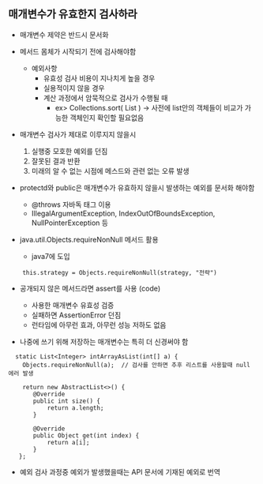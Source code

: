 ## 매개변수가 유효한지 검사하라
* 매개변수 제약은 반드시 문서화
* 메서드 몸체가 시작되기 전에 검사해야함
  - 예외사항
    - 유효성 검사 비용이 지나치게 높을 경우
    - 실용적이지 않을 경우
    - 계산 과정에서 암묵적으로 검사가 수행될 때
      - ex> Collections.sort( List )
        -> 사전에 list안의 객체들이 비교가 가능한 객체인지 확인할 필요없음
* 매개변수 검사가 제대로 이루지지 않을시
  1. 실행중 모호한 예외를 던짐
  2. 잘못된 결과 반환
  3. 미래의 알 수 없는 시점에 메스드와 관련 없는 오류 발생

* protectd와 public은 매개변수가 유효하지 않을시 발생하는 예외를 문서화 해야함
  - @throws 자바독 태그 이용
  - IllegalArgumentException, IndexOutOfBoundsException, NullPointerException 등
  
* java.util.Objects.requireNonNull 메서드 활용
  - java7에 도입
```
    this.strategy = Objects.requireNonNull(strategy, "전략")
```

* 공개되지 않은 메서드라면 assert를 사용 (code)
  - 사용한 매개변수 유효성 검증 
  - 실패하면 AssertionError 던짐
  - 런타임에 아무런 효과, 아무런 성능 저하도 없음

* 나중에 쓰기 위해 저장하는 매개변수는 특히 더 신경써야 함
```
  static List<Integer> intArrayAsList(int[] a) {
    Objects.requireNonNull(a);  // 검사를 안하면 추후 리스트를 사용할때 null 에러 발생
    
    return new AbstractList<>() {
       @Override
       public int size() {
           return a.length;
       }

       @Override
       public Object get(int index) {
           return a[i];
       }
   };
```

* 예외 검사 과정중 예외가 발생했을때는 API 문서에 기재된 예외로 번역
